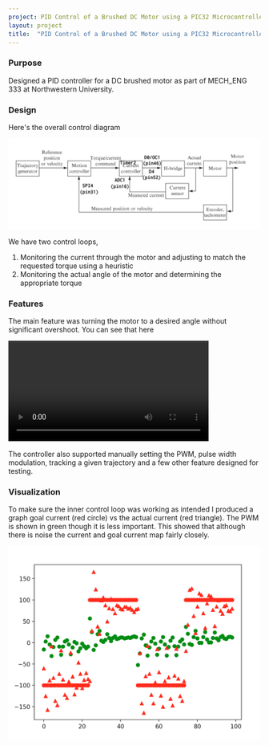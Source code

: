 ```yaml
---
project: PID Control of a Brushed DC Motor using a PIC32 Microcontroller
layout: project
title:  "PID Control of a Brushed DC Motor using a PIC32 Microcontroller"
---
```


### Purpose

Designed a PID controller for a DC brushed motor as part of MECH_ENG 333 at Northwestern University.
 
### Design

Here's the overall control diagram

![control](/assets/images/pid.png)

We have two control loops, 
1. Monitoring the current through the motor and adjusting to match the requested torque using a heuristic  
2. Monitoring the actual angle of the motor and determining the appropriate torque

### Features

The main feature was turning the motor to a desired angle without significant overshoot. You can see that here

<video width="400" controls>
    <source src="/assets/video/pid.mp4" type="video/mp4">
    Sorry your browser doesn't support the html video element
</video>

The controller also supported manually setting the PWM, pulse width modulation, tracking a given trajectory and a few other 
feature designed for testing.

### Visualization

To make sure the inner control loop was working as intended I produced a graph goal current (red circle) vs the actual current (red triangle).
The PWM is shown in green though it is less important. This showed that although there is noise the current and goal current map fairly closely.

![PWM vs Current](/assets/images/pid2.png)
